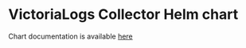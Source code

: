 # VictoriaLogs Collector Helm chart

Chart documentation is available [here](https://docs.victoriametrics.com/helm/victorialogs-collector/)
